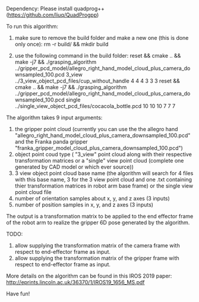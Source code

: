 Dependency:
Please install quadprog++ (https://github.com/liuq/QuadProgpp)

To run this algorithm:
1. make sure to remove the build folder and make a new one (this is done only once):
rm -r build/ && mkdir build

2. use the following command in the build folder:
reset && cmake .. && make -j7 && ./grasping_algorithm ../gripper_pcd_model/allegro_right_hand_model_cloud_plus_camera_downsampled_100.pcd 3_view ../3_view_object_pcd_files/cup_without_handle 4 4 4 3 3 3
reset && cmake .. && make -j7 && ./grasping_algorithm ../gripper_pcd_model/allegro_right_hand_model_cloud_plus_camera_downsampled_100.pcd single ../single_view_object_pcd_files/cocacola_bottle.pcd 10 10 10 7 7 7

The algorithm takes 9 input arguments:
1. the gripper point cloud (currently you can use the the allegro hand "allegro_right_hand_model_cloud_plus_camera_downsampled_100.pcd" and the Franka panda gripper "franka_gripper_model_cloud_plus_camera_downsampled_100.pcd")
2. object point coud type ( "3_view" point cloud along with their respective transformation matrices or a "single" view point cloud (complete one generated by CAD model or which ever source))
3. 3 view object point cloud base name (the algorithm will search for 4 files with this base name, 3 for the 3 view point cloud and one .txt containing thier transformation matrices in robot arm base frame) or the single view point cloud file
4. number of orientation samples about x, y, and z axes (3 inputs)
5. number of position samples in x, y, and z axes (3 inputs)

The output is a transformation matrix to be applied to the end effector frame of the robot arm to realize the gripper 6D pose generated by the algorithm.

TODO:
1. allow supplying the transformation matrix of the camera frame with respect to end-effector frame as input.
2. allow supplying the transformation matrix of the gripper frame with respect to end-effector frame as input.

More details on the algorithm can be found in this IROS 2019 paper:
http://eprints.lincoln.ac.uk/36370/1/IROS19_1656_MS.pdf

Have fun!
